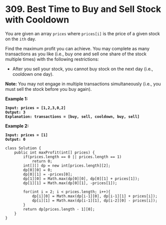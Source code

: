 # 309. Best Time to Buy and Sell Stock with Cooldown

You are given an array `prices` where `prices[i]` is the price of a given stock on the `ith` day.

Find the maximum profit you can achieve. You may complete as many transactions as you like (i.e., buy one and sell one share of the stock multiple times) with the following restrictions:

* After you sell your stock, you cannot buy stock on the next day (i.e., cooldown one day).

**Note:** You may not engage in multiple transactions simultaneously (i.e., you must sell the stock before you buy again).

&#x20;

**Example 1:**

<pre><code><strong>Input: prices = [1,2,3,0,2]
</strong><strong>Output: 3
</strong><strong>Explanation: transactions = [buy, sell, cooldown, buy, sell]
</strong></code></pre>

**Example 2:**

<pre><code><strong>Input: prices = [1]
</strong><strong>Output: 0
</strong></code></pre>

```
class Solution {
    public int maxProfit(int[] prices) {
        if(prices.length == 0 || prices.length == 1)
            return 0;
        int[][] dp = new int[prices.length][2];
        dp[0][0] = 0;
        dp[0][1] = -prices[0];
        dp[1][0] = Math.max(dp[0][0], dp[0][1] + prices[1]);
        dp[1][1] = Math.max(dp[0][1], -prices[1]);
        
        for(int i = 2; i < prices.length; i++){
            dp[i][0] = Math.max(dp[i-1][0], dp[i-1][1] + prices[i]);
            dp[i][1] = Math.max(dp[i-1][1], dp[i-2][0] - prices[i]);
        }
        return dp[prices.length - 1][0]; 
    }
}
```
